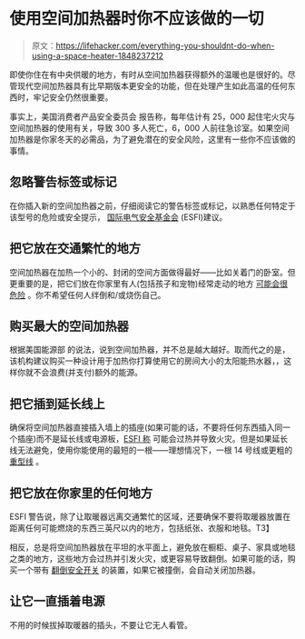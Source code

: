 # 使用空间加热器时你不应该做的一切

> 原文：<https://lifehacker.com/everything-you-shouldnt-do-when-using-a-space-heater-1848237212>

即使你住在有中央供暖的地方，有时从空间加热器获得额外的温暖也是很好的。尽管现代空间加热器具有比早期版本更安全的功能，但在处理产生如此高温的任何东西时，牢记安全仍然很重要。



事实上，美国消费者产品安全委员会 报告称，每年估计有 25，000 起住宅火灾与空间加热器的使用有关，导致 300 多人死亡，6，000 人前往急诊室。如果空间加热器是你家冬天的必需品，为了避免潜在的安全风险，这里有一些你不应该做的事情。

## 忽略警告标签或标记

在你插入新的空间加热器之前，仔细阅读它的警告标签或标记，以熟悉任何特定于该型号的危险或安全提示， [国际电气安全基金会](https://www.esfi.org/space-heater-safety-tips-2/) (ESFI)建议。

## 把它放在交通繁忙的地方

空间加热器在加热一个小的、封闭的空间方面做得最好——比如关着门的卧室。但更重要的是，把它们放在你家里有人(包括孩子和宠物)经常走动的地方 [可能会很危险](https://www.esfi.org/space-heater-safety-tips-2/) 。你不希望任何人绊倒和/或烧伤自己。

## 购买最大的空间加热器

根据美国能源部 的说法，说到空间加热器，并不总是越大越好。取而代之的是，该机构建议购买一种设计用于加热你打算使用它的房间大小的太阳能热水器，，这样你就不会浪费(并支付)额外的能源。

## 把它插到延长线上

确保将空间加热器直接插入墙上的插座(如果可能的话，不要将任何东西插入同一个插座)而不是延长线或电源板，[ESFI 称](https://www.esfi.org/space-heater-safety-tips-2/) 可能会过热并导致火灾。但是如果延长线无法避免，使用你能使用的最短的一根——理想情况下，一根 14 号线或更粗的 [重型线](https://www.energy.gov/energysaver/small-space-heaters) 。

## 把它放在你家里的任何地方

ESFI 警告说，除了让取暖器远离交通繁忙的区域，还要确保不要将取暖器放置在距离任何可能燃烧的东西三英尺以内的地方，包括纸张、衣服和地毯。T3】

相反，总是将空间加热器放在平坦的水平面上，避免放在橱柜、桌子、家具或地毯之类的地方，这些地方会过热并引发火灾，或更容易导致翻倒。如果可能的话，购买一个带有 [翻倒安全开关](https://www.energy.gov/energysaver/small-space-heaters) 的装置，如果它被撞倒，会自动关闭加热器。

## 让它一直插着电源

不用的时候拔掉取暖器的插头，不要让它无人看管。
